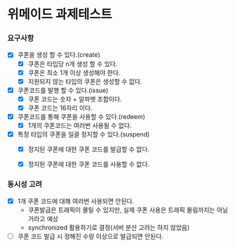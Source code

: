 # 위메이드 과제테스트


### 요구사항
- [x] 쿠폰을 생성 할 수 있다.(create)
  - [x] 쿠폰은 타입당 n개 생성 할 수 있다.
  - [x] 쿠폰은 최소 1개 이상 생성해야 한다.
  - [x] 지원되지 않는 타입의 쿠폰은 생성할 수 없다.
- [x] 쿠폰코드를 발행 할 수 있다.(issue)
  - [x] 쿠폰 코드는 숫자 + 알파벳 조합이다.
  - [x] 쿠폰 코드는 16자리 이다.
- [x] 쿠폰코드를 통해 쿠폰을 사용할 수 있다.(redeem)
  - [x] 1개의 쿠폰코드는 여러번 사용될 수 없다.
- [x] 특정 타입의 쿠폰을 일괄 정지할 수 있다.(suspend)
  - [x] 정지된 쿠폰에 대한 쿠폰 코드를 발급할 수 없다.
  - [x] 정지된 쿠폰에 대한 쿠폰 코드를 사용할 수 없다.


### 동시성 고려
- [x] 1개 쿠폰 코드에 대해 여러번 사용되면 안된다.
  - 쿠폰발급은 트래픽이 몰릴 수 있지만, 실제 쿠폰 사용은 트래픽 몰림까지는 아닐거라고 예상
  - synchronized 활용하기로 결정(서버 분산 고려는 하지 않았음)
- [ ] 쿠폰 코드 발급 시 정해진 수량 이상으로 발급되면 안된다.